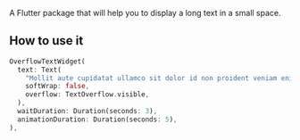 <!-- 
This README describes the package. If you publish this package to pub.dev,
this README's contents appear on the landing page for your package.

For information about how to write a good package README, see the guide for
[writing package pages](https://dart.dev/guides/libraries/writing-package-pages). 

For general information about developing packages, see the Dart guide for
[creating packages](https://dart.dev/guides/libraries/create-library-packages)
and the Flutter guide for
[developing packages and plugins](https://flutter.dev/developing-packages). 
-->

A Flutter package that will help you to display a long text in a small space.

## How to use it
```dart
OverflowTextWidget(
  text: Text(
    "Mollit aute cupidatat ullamco sit dolor id non proident veniam enim ad dolore amet culpa.",
    softWrap: false,
    overflow: TextOverflow.visible,
  ),
  waitDuration: Duration(seconds: 3),
  animationDuration: Duration(seconds: 5),
),
```
